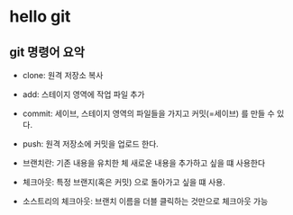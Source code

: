 # hello git

## git 명령어 요악

- clone: 원격 저장소 복사
- add: 스테이지 영역에 작업 파일 추가
- commit: 세이브, 스테이지 영역의 파일들을 가지고 커밋(=세이브) 를 만들 수 있다.
- push: 원격 저장소에 커밋을 업로드 한다.
 
- 브랜치란: 기존 내용을 유치한 체 새로운 내용을 추가하고 싶을 떄 사용한다
- 체크아웃: 특정 브랜지(혹은 커밋) 으로 돌아가고 싶을 떄 사용.
- 소스트리의 체크아웃: 브랜치 이름을 더블 클릭하는 것만으로 체크아웃 가능